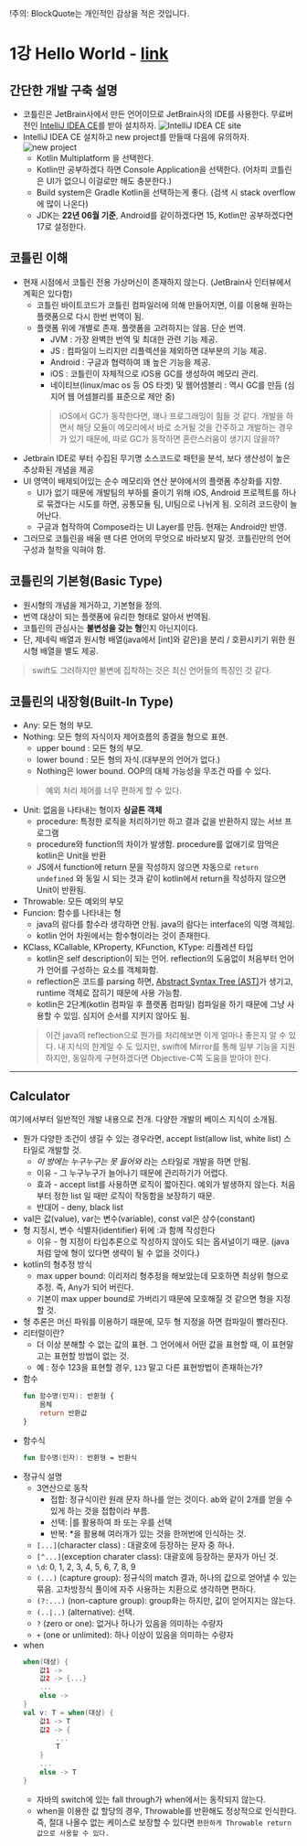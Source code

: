 !주의: BlockQuote는 개인적인 감상을 적은 것입니다.

# 1강 Hello World - [link](https://www.youtube.com/watch?v=1OzBh2Uuj2s)
## 간단한 개발 구축 설명
- 코틀린은 JetBrain사에서 만든 언어이므로 JetBrain사의 IDE를 사용한다. 무료버전인 [IntelliJ IDEA CE](https://www.jetbrains.com/ko-kr/idea/download/#section=mac)를 받아 설치하자.
![IntelliJ IDEA CE site](1.png)
- IntelliJ IDEA CE 설치하고 new project를 만들때 다음에 유의하자.
![new project](2.png)
  - Kotlin Multiplatform 을 선택한다.
  - Kotlin만 공부하겠다 하면 Console Application을 선택한다. (어차피 코틀린은 UI가 없으니 이걸로만 해도 충분한다.)
  - Build system은 Gradle Kotlin을 선택하는게 좋다. (검색 시 stack overflow에 많이 나온다)
  - JDK는 **22년 06월 기준**, Android를 같이하겠다면 15, Kotlin만 공부하겠다면 17로 설정한다.
## 코틀린 이해
- 현재 시점에서 코틀린 전용 가상머신이 존재하지 않는다. (JetBrain사 인터뷰에서 계획은 있다함)
    - 코틀린 바이트코드가 코틀린 컴파일러에 의해 만들어지면, 이를 이용해 원하는 플랫폼으로 다시 한번 번역이 됨.
    - 플랫폼 위에 개별로 존재. 플랫폼을 고려하지는 않음. 단순 번역.
        - JVM : 가장 완벽한 번역 및 최대한 관련 기능 제공.
        - JS : 컴파일이 느리지만 리플렉션을 제외하면 대부분의 기능 제공.
        - Android : 구글과 협력하여 꽤 높은 기능을 제공.
        - iOS : 코틀린이 자체적으로 iOS용 GC를 생성하여 메모리 관리.
        - 네이티브(linux/mac os 등 OS 타겟) 및 웹어셈블리 : 역시 GC를 만듬 (심지어 웹 어셈블리를 표준으로 제안 중)
        > iOS에서 GC가 동작한다면, 꽤나 프로그래밍이 힘들 것 같다. 개발을 하면서 해당 모듈이 메모리에서 바로 소거될 것을 간주하고 개발하는 경우가 있기 때문에, 따로 GC가 동작하면 혼란스러움이 생기지 않을까?
- Jetbrain IDE로 부터 수집된 무기명 소스코드로 패턴을 분석, 보다 생산성이 높은 추상화된 개념을 제공
- UI 영역이 배제되어있는 순수 메모리와 연산 분야에서의 플랫폼 추상화를 지향.
   - UI가 없기 때문에 개발팀의 부하를 줄이기 위해 iOS, Android 프로젝트를 하나로 묶겠다는 시도를 하면, 공통모듈 팀, UI팀으로 나뉘게 됨. 오히려 코드량이 늘어난다.
   - 구글과 협작하여 Compose라는 UI Layer를 만듬. 현재는 Android만 반영.
- 그러므로 코틀린을 배울 땐 다른 언어의 무엇으로 바라보지 말것. 코틀린만의 언어 구성과 철학을 익혀야 함.
## 코틀린의 기본형(Basic Type)
- 원시형의 개념을 제거하고, 기본형을 정의.
- 번역 대상이 되는 플랫폼에 유리한 형태로 알아서 번역됨.
- 코틀린의 관심사는 **불변성을 갖는 형**인지 아닌지이다.
- 단, 제네릭 배열과 원시형 배열(java에서 [int]와 같은)을 분리 / 호환시키기 위한 원시형 배열을 별도 제공.
> swift도 그러하지만 불변에 집착하는 것은 최신 언어들의 특징인 것 같다.
## 코틀린의 내장형(Built-In Type)
- Any: 모든 형의 부모.
- Nothing: 모든 형의 자식이자 제어흐름의 종결을 형으로 표현.
    - upper bound : 모든 형의 부모.
    - lower bound : 모든 형의 자식.(대부분의 언어가 없다.)
    - Nothing은 lower bound. OOP의 대체 가능성을 무조건 따를 수 있다.
    > 예외 처리 제어를 너무 편하게 할 수 있다.
- Unit: 없음을 나타내는 형이자 **싱글톤 객체**
    - procedure: 특정한 로직을 처리하기만 하고 결과 값을 반환하지 않는 서브 프로그램
    - procedure와 function의 차이가 발생함. procedure를 없애기로 맘먹은 kotlin은 Unit을 반환
    - JS에서 function에 return 문을 작성하지 않으면 자동으로 `return undefined` 와 동일 시 되는 것과 같이 kotlin에서 return을 작성하지 않으면 Unit이 반환됨.
- Throwable: 모든 예외의 부모
- Funcion: 함수를 나타내는 형
    - java의 람다를 함수라 생각하면 안됨. java의 람다는 interface의 익명 객체임.
    - kotlin 언어 차원에서는 함수형이라는 것이 존재한다.
- KClass, KCallable, KProperty, KFunction, KType: 리플레션 타입
    - kotlin은 self description이 되는 언어. reflection의 도움없이 처음부터 언어가 언어를 구성하는 요소를 객체화함.
    - reflection은 코드를 parsing 하면, [Abstract Syntax Tree (AST)](https://www.geeksforgeeks.org/abstract-syntax-tree-ast-in-java/)가 생기고, runtime 객체로 잡히기 때문에 사용 가능함.
    - kotlin은 2단계(kotlin 컴파일 후 플랫폼 컴파일) 컴파일을 하기 때문에 그냥 사용할 수 있임. 심지어 순서를 지키지 않아도 됨.
    > 이건 java의 reflection으로 뭔가를 처리해보면 이게 얼마나 좋은지 알 수 있다. 내 지식의 한계일 수 도 있지만, swift에 Mirror를 통해 일부 기능을 지원하지만, 동일하게 구현하겠다면 Objective-C쪽 도움을 받아야 한다.

---
## Calculator
여기에서부터 일반적인 개발 내용으로 전개. 다양한 개발의 베이스 지식이 소개됨.
- 뭔가 다양한 조건이 생길 수 있는 경우라면, accept list(allow list, white list) 스타일로 개발할 것.
    - *이 방에는 누구누구는 못 들어와* 라는 스타일로 개발을 하면 안됨.
    - 이유 - 그 누구누구가 늘어나기 때문에 관리하기가 어렵다.
    - 효과 - accept list를 사용하면 로직이 짧아진다. 예외가 발생하지 않는다. 처음부터 정한 list 일 때만 로직이 작동함을 보장하기 때문.
    - 반대어 - deny, black list
- val은 값(value), var는 변수(variable), const val은 상수(constant)
- 형 지정시, 변수 식별자(identifier) 뒤에 :과 함께 작성한다
    - 이유 - 형 지정이 타입추론으로 작성하지 않아도 되는 옵셔널이기 때문. (java 처럼 앞에 형이 있다면 생략이 될 수 없을 것이다.)
- kotlin의 형추정 방식
    - max upper bound: 이리저리 형추정을 해보았는데 모호하면 최상위 형으로 추정. 즉, Any가 되어 버린다.
    - 기본이 max upper bound로 가버리기 때문에 모호해질 것 같으면 형을 지정할 것.
- 형 추론은 머신 파워를 이용하기 때문에, 모두 형 지정을 하면 컴파일이 빨라진다.
- 리터럴이란?
    - 더 이상 분해할 수 없는 값의 표현. 그 언어에서 어떤 값을 표현할 때, 이 표현말고는 표현할 방법이 없는 것.
    - 예 : 정수 123을 표현할 경우, `123` 말고 다른 표현방법이 존재하는가?
- 함수
    ```kotlin
    fun 함수명(인자): 반환형 {
        몸체
        return 반환값
    }
    ```
- 함수식
    ```kotlin
    fun 함수명(인자): 반환형 = 반환식
    ```
- 정규식 설명
    - 3연산으로 동작
        - 접합: 정규식이란 원래 문자 하나를 얻는 것이다. ab와 같이 2개를 얻을 수 있게 하는 것을 접합이라 부름.
        - 선택: |를 활용하여 좌 또는 우를 선택
        - 반복: *을 활용해 여러개가 있는 것을 한꺼번에 인식하는 것.
    - `[...]`(character class) : 대괄호에 등장하는 문자 중 하나.
    - `[^...]`(exception charater class): 대괄호에 등장하는 문자가 아닌 것.
    - `\d`: 0, 1, 2, 3, 4, 5, 6, 7, 8, 9
    - `(...)` (capture group): 정규식의 match 결과, 하나의 값으로 얻어낼 수 있는 묶음. 고차방정식 풀이에 자주 사용하는 치환으로 생각하면 편하다.
    - `(?:...)` (non-capture group): group화는 하지만, 값이 얻어지지는 않는다.
    - `(..|..)` (alternative): 선택.
    - `?` (zero or one): 없거나 하나가 있음을 의미하는 수량자
    - `+` (one or unlimited): 하나 이상이 있음을 의미하는 수량자
- when
    ```kotlin
    when(대상) {
        값1 ->
        값2 -> {...}
        ...
        else ->
    }
    val v: T = when(대상) {
        값1 -> T
        값2 -> { 
            ...
            T
        }
        ...
        else -> T
    }
    ```
    - 자바의 switch에 있는 fall through가 when에서는 동작되지 않는다.
    - when을 이용한 값 할당의 경우, Throwable를 반환해도 정상적으로 인식한다. 즉, 절대 나올수 없는 케이스로 보장할 수 있다면 `편한하게 Throwable return 값으로 사용할 수 있다.`

